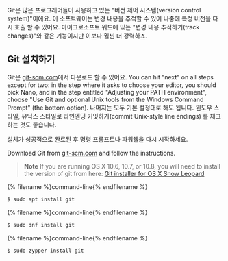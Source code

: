Git은 많은 프로그래머들이 사용하고 있는 "버전 제어 시스템(version control system)"이에요. 이 소프트웨어는 변경 내용을 추적할 수 있어 나중에 특정 버전을 다시 호출 할 수 있어요. 마이크로소프트 워드에 있는 "변경 내용 추적하기(track changes)"와 같은 기능이지만 이보다 훨씬 더 강력하죠.

## Git 설치하기

<!--sec data-title="Installing Git: Windows" data-id="git_install_windows"
data-collapse=true ces-->

Git은 [git-scm.com](https://git-scm.com/)에서 다운로드 할 수 있어요. You can hit "next" on all steps except for two: in the step where it asks to choose your editor, you should pick Nano, and in the step entitled "Adjusting your PATH environment", choose "Use Git and optional Unix tools from the Windows Command Prompt" (the bottom option). 나머지는 모두 기본 설정대로 해도 됩니다. 윈도우 스타일, 유닉스 스타일로 라인엔딩 커밋하기(commit Unix-style line endings) 를 체크하는 것도 좋습니다.

설치가 성공적으로 완료된 후 명령 프롬프트나 파워쉘을 다시 시작하세요. <!--endsec-->

<!--sec data-title="Installing Git: OS X" data-id="git_install_OSX"
data-collapse=true ces-->

Download Git from [git-scm.com](https://git-scm.com/) and follow the instructions.

> **Note** If you are running OS X 10.6, 10.7, or 10.8, you will need to install the version of git from here: [Git installer for OS X Snow Leopard](https://sourceforge.net/projects/git-osx-installer/files/git-2.3.5-intel-universal-snow-leopard.dmg/download)

<!--endsec-->

<!--sec data-title="Installing Git: Debian or Ubuntu" data-id="git_install_debian_ubuntu"
data-collapse=true ces-->

{% filename %}command-line{% endfilename %}

```bash
$ sudo apt install git
```

<!--endsec-->

<!--sec data-title="Installing Git: Fedora" data-id="git_install_fedora"
data-collapse=true ces-->

{% filename %}command-line{% endfilename %}

```bash
$ sudo dnf install git
```

<!--endsec-->

<!--sec data-title="Installing Git: openSUSE" data-id="git_install_openSUSE"
data-collapse=true ces-->

{% filename %}command-line{% endfilename %}

```bash
$ sudo zypper install git
```

<!--endsec-->